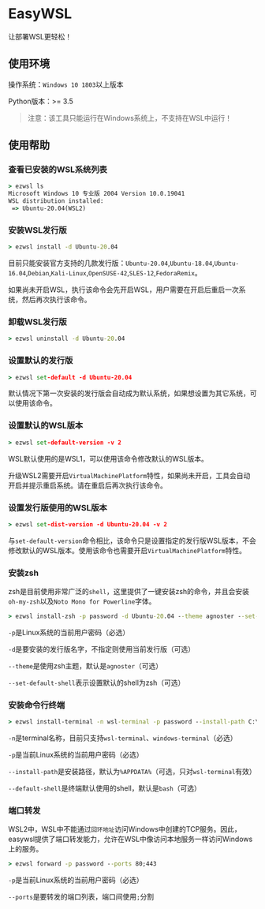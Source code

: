 # EasyWSL

让部署WSL更轻松！

## 使用环境

操作系统：`Windows 10 1803`以上版本

Python版本：>= 3.5

> 注意：该工具只能运行在Windows系统上，不支持在WSL中运行！

## 使用帮助

### 查看已安装的WSL系统列表

```bat
> ezwsl ls
Microsoft Windows 10 专业版 2004 Version 10.0.19041
WSL distribution installed:
 => Ubuntu-20.04(WSL2)
```

### 安装WSL发行版

```bat
> ezwsl install -d Ubuntu-20.04
```

目前只能安装官方支持的几款发行版：`Ubuntu-20.04`,`Ubuntu-18.04`,`Ubuntu-16.04`,`Debian`,`Kali-Linux`,`OpenSUSE-42`,`SLES-12`,`FedoraRemix`。

如果尚未开启WSL，执行该命令会先开启WSL，用户需要在开启后重启一次系统，然后再次执行该命令。

### 卸载WSL发行版

```bat
> ezwsl uninstall -d Ubuntu-20.04
```

### 设置默认的发行版

```bat
> ezwsl set-default -d Ubuntu-20.04
```

默认情况下第一次安装的发行版会自动成为默认系统，如果想设置为其它系统，可以使用该命令。

### 设置默认的WSL版本

```bat
> ezwsl set-default-version -v 2
```

WSL默认使用的是WSL1，可以使用该命令修改默认的WSL版本。

升级WSL2需要开启`VirtualMachinePlatform`特性，如果尚未开启，工具会自动开启并提示重启系统。请在重启后再次执行该命令。

### 设置发行版使用的WSL版本

```bat
> ezwsl set-dist-version -d Ubuntu-20.04 -v 2
```

与`set-default-version`命令相比，该命令只是设置指定的发行版WSL版本，不会修改默认的WSL版本。使用该命令也需要开启`VirtualMachinePlatform`特性。

### 安装zsh

zsh是目前使用非常广泛的`shell`，这里提供了一键安装zsh的命令，并且会安装`oh-my-zsh`以及`Noto Mono for Powerline`字体。

```bat
> ezwsl install-zsh -p password -d Ubuntu-20.04 --theme agnoster --set-default-shell
```

`-p`是Linux系统的当前用户密码（必选）

`-d`是要安装的发行版名字，不指定则使用当前发行版（可选）

`--theme`是使用zsh主题，默认是`agnoster`（可选）

`--set-default-shell`表示设置默认的shell为zsh（可选）

### 安装命令行终端

```bat
> ezwsl install-terminal -n wsl-terminal -p password --install-path C:\ --default-shell /bin/zsh
```

`-n`是terminal名称，目前只支持`wsl-terminal`、`windows-terminal`（必选）

`-p`是当前Linux系统的当前用户密码（必选）

`--install-path`是安装路径，默认为`%APPDATA%`（可选，只对`wsl-terminal`有效）

`--default-shell`是终端默认使用的shell，默认是`bash`（可选）

### 端口转发

WSL2中，WSL中不能通过`回环地址`访问Windows中创建的TCP服务。因此，easywsl提供了端口转发能力，允许在WSL中像访问本地服务一样访问Windows上的服务。

```bat
> ezwsl forward -p password --ports 80;443
```

`-p`是当前Linux系统的当前用户密码（必选）

`--ports`是要转发的端口列表，端口间使用`;`分割
